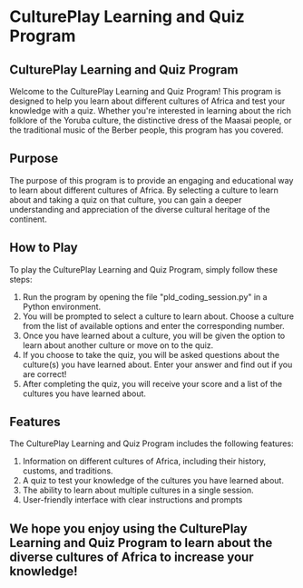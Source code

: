 # CulturePlay Learning and Quiz Program
## CulturePlay Learning and Quiz Program

Welcome to the CulturePlay Learning and Quiz Program! This program is designed to help you learn about different cultures of Africa and test your knowledge with a quiz. Whether you're interested in learning about the rich folklore of the Yoruba culture, the distinctive dress of the Maasai people, or the traditional music of the Berber people, this program has you covered.

## Purpose
The purpose of this program is to provide an engaging and educational way to learn about different cultures of Africa. By selecting a culture to learn about and taking a quiz on that culture, you can gain a deeper understanding and appreciation of the diverse cultural heritage of the continent.

## How to Play
To play the CulturePlay Learning and Quiz Program, simply follow these steps:

1. Run the program by opening the file "pld_coding_session.py" in a Python environment.
2. You will be prompted to select a culture to learn about. Choose a culture from the list of available options and enter the corresponding number.
3. Once you have learned about a culture, you will be given the option to learn about another culture or move on to the quiz.
4. If you choose to take the quiz, you will be asked questions about the culture(s) you have learned about. Enter your answer and find out if you are correct!
5. After completing the quiz, you will receive your score and a list of the cultures you have learned about.

## Features
The CulturePlay Learning and Quiz Program includes the following features:

1. Information on different cultures of Africa, including their history, customs, and traditions.
2. A quiz to test your knowledge of the cultures you have learned about.
3. The ability to learn about multiple cultures in a single session.
4. User-friendly interface with clear instructions and prompts


## We hope you enjoy using the CulturePlay Learning and Quiz Program to learn about the diverse cultures of Africa to increase your knowledge!
